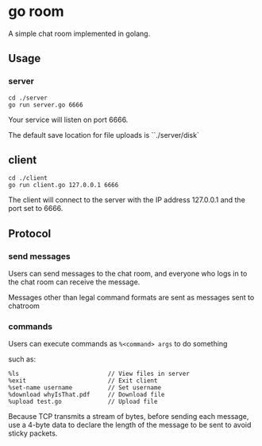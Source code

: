 # go room
A simple chat room implemented in golang.



## Usage

### server

```
cd ./server
go run server.go 6666
```

Your service will listen on port 6666.

The default save location for file uploads is ``./server/disk` 



## client

```
cd ./client
go run client.go 127.0.0.1 6666
```

The client will connect to the server with the IP address 127.0.0.1 and the port set to 6666.



## Protocol

### send messages

Users can send messages to the chat room, and everyone who logs in to the chat room can receive the message.

Messages other than legal command formats are sent as messages sent to chatroom



### commands

Users can execute commands as `%<command> args` to do something

such as:
```
%ls                         // View files in server
%exit                       // Exit client
%set-name username          // Set username
%download whyIsThat.pdf     // Download file
%upload test.go             // Upload file
```

Because TCP transmits a stream of bytes, before sending each message, use a 4-byte data to declare the length of the message to be sent to avoid sticky packets.



